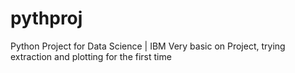 # pythproj
Python Project for Data Science | IBM
Very basic on Project, trying extraction and plotting for the first time
